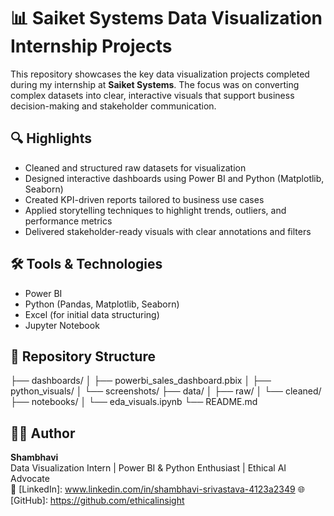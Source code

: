 # 📊 Saiket Systems Data Visualization Internship Projects

This repository showcases the key data visualization projects completed during my internship at **Saiket Systems**. The focus was on converting complex datasets into clear, interactive visuals that support business decision-making and stakeholder communication.

## 🔍 Highlights
- Cleaned and structured raw datasets for visualization
- Designed interactive dashboards using Power BI and Python (Matplotlib, Seaborn)
- Created KPI-driven reports tailored to business use cases
- Applied storytelling techniques to highlight trends, outliers, and performance metrics
- Delivered stakeholder-ready visuals with clear annotations and filters

## 🛠️ Tools & Technologies
- Power BI
- Python (Pandas, Matplotlib, Seaborn)
- Excel (for initial data structuring)
- Jupyter Notebook

## 📁 Repository Structure
├── dashboards/ 
│ ├── powerbi_sales_dashboard.pbix 
│ ├── python_visuals/ │ └── screenshots/ 
├── data/ 
│ ├── raw/ 
│ └── cleaned/ 
├── notebooks/ 
│ └── eda_visuals.ipynb 
└── README.md

## 👩‍💻 Author
**Shambhavi**  
Data Visualization Intern | Power BI & Python Enthusiast | Ethical AI Advocate  
🔗 [LinkedIn]: www.linkedin.com/in/shambhavi-srivastava-4123a2349 
🌐 [GitHub]: https://github.com/ethicalinsight

